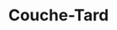 ---
title: "Couche-Tard"
url: /terrebonne/couche-tard-boulevard-des-seigneurs/
shop: convenience
---